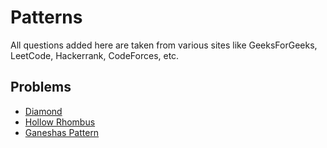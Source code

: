 # Patterns
All questions added here are taken from various sites like GeeksForGeeks, LeetCode, Hackerrank, CodeForces, etc.

## Problems
- [Diamond](https://github.com/srsandy/Data-Structures-and-Algorithms-in-Java-2nd-Edition-by-Robert-Lafore/tree/master/Practice%20Problems/Patterns/Diamond)
- [Hollow Rhombus](https://github.com/srsandy/Data-Structures-and-Algorithms-in-Java-2nd-Edition-by-Robert-Lafore/tree/master/Practice%20Problems/Patterns/Hollow%20Rhombus)
- [Ganeshas Pattern](https://github.com/srsandy/Data-Structures-and-Algorithms-in-Java-2nd-Edition-by-Robert-Lafore/tree/master/Practice%20Problems/Patterns/Ganeshas%20Pattern)
